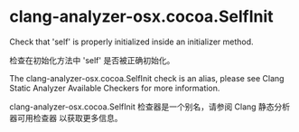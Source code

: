 # clang-analyzer-osx.cocoa.SelfInit

Check that 'self' is properly initialized inside an initializer method.

检查在初始化方法中 'self' 是否被正确初始化。

The clang-analyzer-osx.cocoa.SelfInit check is an alias, please see Clang Static Analyzer Available Checkers for more information.

clang-analyzer-osx.cocoa.SelfInit 检查器是一个别名，请参阅 Clang 静态分析器可用检查器 以获取更多信息。
